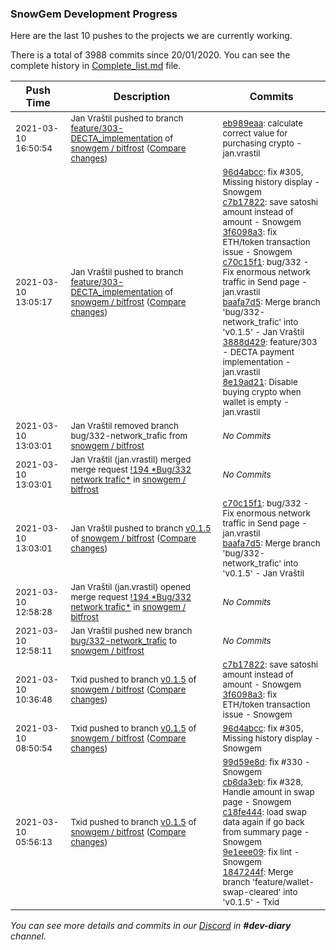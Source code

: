 
### SnowGem Development Progress

Here are the last 10 pushes to the projects we are currently working.

There is a total of 3988 commits since 20/01/2020. You can see the complete history in
 [Complete_list.md](Complete_list.md) file.

| Push Time | Description | Commits |
| --- | --- | --- |
| <sub>2021-03-10 16:50:54</sub> | <sub>Jan Vraštil pushed to branch [feature/303\-DECTA\_implementation](https://gitlab.com/snowgem/bitfrost/commits/feature/303-DECTA_implementation) of [snowgem / bitfrost](https://gitlab.com/snowgem/bitfrost) ([Compare changes](https://gitlab.com/snowgem/bitfrost/compare/8e19ad21cc25f6bf5a2bb5ff71ca0c22a91f69b9...eb989eaac300495b93aff2a315e513dd27c3e0fe))</sub> | <sub>[eb989eaa](https://gitlab.com/snowgem/bitfrost/-/commit/eb989eaac300495b93aff2a315e513dd27c3e0fe): calculate correct value for purchasing crypto - jan.vrastil</sub> |
| <sub>2021-03-10 13:05:17</sub> | <sub>Jan Vraštil pushed to branch [feature/303\-DECTA\_implementation](https://gitlab.com/snowgem/bitfrost/commits/feature/303-DECTA_implementation) of [snowgem / bitfrost](https://gitlab.com/snowgem/bitfrost) ([Compare changes](https://gitlab.com/snowgem/bitfrost/compare/e66266a44d8ac2c2390d9d6ef6e761e766fe7836...8e19ad21cc25f6bf5a2bb5ff71ca0c22a91f69b9))</sub> | <sub>[96d4abcc](https://gitlab.com/snowgem/bitfrost/-/commit/96d4abcc3a27c833fb4a7b604f401cf6ce5ce6a5): fix #305, Missing history display - Snowgem<br>[c7b17822](https://gitlab.com/snowgem/bitfrost/-/commit/c7b17822d7c36e56515554000102910bb9c22281): save satoshi amount instead of amount - Snowgem<br>[3f6098a3](https://gitlab.com/snowgem/bitfrost/-/commit/3f6098a325d8e31d4a925d4b08fc1ee568852896): fix ETH/token transaction issue - Snowgem<br>[c70c15f1](https://gitlab.com/snowgem/bitfrost/-/commit/c70c15f1185b08f2e6e74eb8084ea5b23ccb9231): bug/332 - Fix enormous network traffic in Send page - jan.vrastil<br>[baafa7d5](https://gitlab.com/snowgem/bitfrost/-/commit/baafa7d509e1339fcf97f695e9af367098a1371e): Merge branch 'bug/332-network_trafic' into 'v0.1.5' - Jan Vraštil<br>[3888d429](https://gitlab.com/snowgem/bitfrost/-/commit/3888d429b407e9a4f1d882be4e7bc34ca5b7b401): feature/303 - DECTA payment implementation - jan.vrastil<br>[8e19ad21](https://gitlab.com/snowgem/bitfrost/-/commit/8e19ad21cc25f6bf5a2bb5ff71ca0c22a91f69b9): Disable buying crypto when wallet is empty - jan.vrastil</sub> |
| <sub>2021-03-10 13:03:01</sub> | <sub>Jan Vraštil removed branch bug/332-network_trafic from [snowgem / bitfrost](https://gitlab.com/snowgem/bitfrost)</sub> | <sub>_No Commits_</sub> |
| <sub>2021-03-10 13:03:01</sub> | <sub>Jan Vraštil (jan.vrastil) merged merge request [\!194 \*Bug/332 network trafic\*](https://gitlab.com/snowgem/bitfrost/-/merge_requests/194) in [snowgem / bitfrost](https://gitlab.com/snowgem/bitfrost)</sub> | <sub>_No Commits_</sub> |
| <sub>2021-03-10 13:03:01</sub> | <sub>Jan Vraštil pushed to branch [v0\.1\.5](https://gitlab.com/snowgem/bitfrost/commits/v0.1.5) of [snowgem / bitfrost](https://gitlab.com/snowgem/bitfrost) ([Compare changes](https://gitlab.com/snowgem/bitfrost/compare/3f6098a325d8e31d4a925d4b08fc1ee568852896...baafa7d509e1339fcf97f695e9af367098a1371e))</sub> | <sub>[c70c15f1](https://gitlab.com/snowgem/bitfrost/-/commit/c70c15f1185b08f2e6e74eb8084ea5b23ccb9231): bug/332 - Fix enormous network traffic in Send page - jan.vrastil<br>[baafa7d5](https://gitlab.com/snowgem/bitfrost/-/commit/baafa7d509e1339fcf97f695e9af367098a1371e): Merge branch 'bug/332-network_trafic' into 'v0.1.5' - Jan Vraštil</sub> |
| <sub>2021-03-10 12:58:28</sub> | <sub>Jan Vraštil (jan.vrastil) opened merge request [\!194 \*Bug/332 network trafic\*](https://gitlab.com/snowgem/bitfrost/-/merge_requests/194) in [snowgem / bitfrost](https://gitlab.com/snowgem/bitfrost)</sub> | <sub>_No Commits_</sub> |
| <sub>2021-03-10 12:58:11</sub> | <sub>Jan Vraštil pushed new branch [bug/332\-network\_trafic](https://gitlab.com/snowgem/bitfrost/commits/bug/332-network_trafic) to [snowgem / bitfrost](https://gitlab.com/snowgem/bitfrost)</sub> | <sub>_No Commits_</sub> |
| <sub>2021-03-10 10:36:48</sub> | <sub>Txid pushed to branch [v0\.1\.5](https://gitlab.com/snowgem/bitfrost/commits/v0.1.5) of [snowgem / bitfrost](https://gitlab.com/snowgem/bitfrost) ([Compare changes](https://gitlab.com/snowgem/bitfrost/compare/96d4abcc3a27c833fb4a7b604f401cf6ce5ce6a5...3f6098a325d8e31d4a925d4b08fc1ee568852896))</sub> | <sub>[c7b17822](https://gitlab.com/snowgem/bitfrost/-/commit/c7b17822d7c36e56515554000102910bb9c22281): save satoshi amount instead of amount - Snowgem<br>[3f6098a3](https://gitlab.com/snowgem/bitfrost/-/commit/3f6098a325d8e31d4a925d4b08fc1ee568852896): fix ETH/token transaction issue - Snowgem</sub> |
| <sub>2021-03-10 08:50:54</sub> | <sub>Txid pushed to branch [v0\.1\.5](https://gitlab.com/snowgem/bitfrost/commits/v0.1.5) of [snowgem / bitfrost](https://gitlab.com/snowgem/bitfrost) ([Compare changes](https://gitlab.com/snowgem/bitfrost/compare/1847244fef671acd01f81e6b292bb7d49c5f68fd...96d4abcc3a27c833fb4a7b604f401cf6ce5ce6a5))</sub> | <sub>[96d4abcc](https://gitlab.com/snowgem/bitfrost/-/commit/96d4abcc3a27c833fb4a7b604f401cf6ce5ce6a5): fix #305, Missing history display - Snowgem</sub> |
| <sub>2021-03-10 05:56:13</sub> | <sub>Txid pushed to branch [v0\.1\.5](https://gitlab.com/snowgem/bitfrost/commits/v0.1.5) of [snowgem / bitfrost](https://gitlab.com/snowgem/bitfrost) ([Compare changes](https://gitlab.com/snowgem/bitfrost/compare/bc8925f12904053885cce09c831662a736479837...1847244fef671acd01f81e6b292bb7d49c5f68fd))</sub> | <sub>[99d59e8d](https://gitlab.com/snowgem/bitfrost/-/commit/99d59e8d93c22103c19b1d442c9afe32b120cd1e): fix #330 - Snowgem<br>[cb6da3eb](https://gitlab.com/snowgem/bitfrost/-/commit/cb6da3eb740afd0966cbef18ce1329f12a21a502): fix #328, Handle amount in swap page - Snowgem<br>[c18fe444](https://gitlab.com/snowgem/bitfrost/-/commit/c18fe4447076e98c1a94901f38fc020a9518410f): load swap data again if go back from summary page - Snowgem<br>[9e1eee09](https://gitlab.com/snowgem/bitfrost/-/commit/9e1eee0945408b8e4b748072340a927dc2fcf3a4): fix lint - Snowgem<br>[1847244f](https://gitlab.com/snowgem/bitfrost/-/commit/1847244fef671acd01f81e6b292bb7d49c5f68fd): Merge branch 'feature/wallet-swap-cleared' into 'v0.1.5' - Txid</sub> |

_You can see more details and commits in our [Discord](https://discord.gg/zumGnbg) in **#dev-diary** channel._
